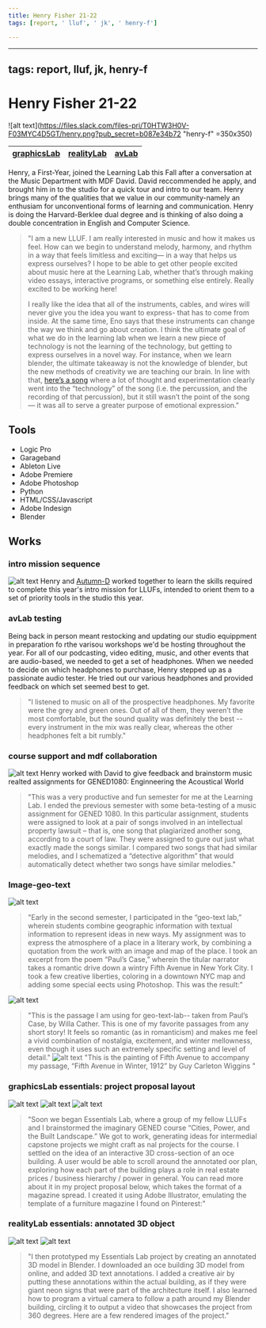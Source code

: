 ```yaml
---
title: Henry Fisher 21-22
tags: [report, ' lluf', ' jk', ' henry-f']

---
```


---
tags: report, lluf, jk, henry-f
---

# Henry Fisher 21-22

![alt text](https://files.slack.com/files-pri/T0HTW3H0V-F03MYC4D5GT/henry.png?pub_secret=b087e34b72 "henry-f" =350x350)



| [graphicsLab](/8CstaZbWTL6-3j7tnYo6Fw) | [realityLab](/bA86p68MToWpzQqz9_bF8Q) | [avLab](/b2XUQoszSUOPL2dCmVNpiQ) |
| -------- | -------- | -------- |

Henry, a First-Year, joined the Learning Lab this Fall after a conversation at the Music Department with MDF David. David reccommended he apply, and brought him in to the studio for a quick tour and intro to our team. Henry brings many of the qualities that we value in our community-namely an enthusiam for unconventional forms of learning and communication. Henry is doing the Harvard-Berklee dual degree and is thinking of also doing a double concentration in English and Computer Science. 

>    "I am a new LLUF. I am really interested in music and how it makes us feel. How can we begin to understand melody, harmony, and rhythm in a way that feels limitless and exciting— in a way that helps us express ourselves? I hope to be able to get other people excited about music here at the Learning Lab, whether that’s through making video essays, interactive programs, or something else entirely. Really excited to be working here!
>    
>    I really like the idea that all of the instruments, cables, and wires will never give you the idea you want to express- that has to come from inside. At the same time, Eno says that these instruments can change the way we think and go about creation. I think the ultimate goal of what we do in the learning lab when we learn a new piece of technology is not the learning of the technology, but getting to express ourselves in a novel way. For instance, when we learn blender, the ultimate takeaway is not the knowledge of blender, but the new methods of creativity we are teaching our brain. In line with that, [here’s a song](https://www.youtube.com/watch?v=emXYPRlVBas) where a lot of thought and experimentation clearly went into the “technology” of the song (i.e. the percussion, and the recording of that percussion), but it still wasn’t the point of the song — it was all to serve a greater purpose of emotional expression."

## Tools
* Logic Pro 
* Garageband
* Ableton Live
* Adobe Premiere
* Adobe Photoshop
* Python
* HTML/CSS/Javascript
* Adobe Indesign
* Blender


## Works

### intro mission sequence
![alt text](https://files.slack.com/files-pri/T0HTW3H0V-F03MHPGLVD5/henry_lluf_intro_sneakpeek.gif?pub_secret=cf7d395a51) 
Henry and [Autumn-D](/Q3O-OcCeQP2Mhew2pCRjEg) worked together to learn the skills required to complete this year's intro mission for LLUFs, intended to orient them to a set of priority tools in the studio this year.

### avLab testing

Being back in person meant restocking and updating our studio equippment in preparation fo rthe varisou workshops we'd be hosting throughout the year. For all of our podcasting, video editing, music, and other events that are audio-based, we needed to get a set of headphones. When we needed to decide on which headphones to purchase, Henry stepped up as a passionate audio tester. He tried out our various headphones and provided feedback on which set seemed best to get.
> "I listened to music on all of the prospective headphones. My favorite were the grey and green ones.  Out of all of them, they weren’t the most comfortable, but the sound quality was definitely the best -- every instrument in the mix was really clear, whereas the other headphones felt a bit rumbly."

### course support and mdf collaboration
![alt text](https://files.slack.com/files-pri/T0HTW3H0V-F03NN5P48SC/image.png?pub_secret=73a3ae792f)
Henry worked with David to give feedback and brainstorm music realted assignments for GENED1080: Enginneering the Acoustical World
> "This was a very productive and fun semester for me at the Learning Lab. I ended the previous semester with some beta-testing of a music assignment for GENED 1080. In this particular assignment, students were assigned to look at a pair of songs involved in an intellectual property lawsuit – that is, one song that plagiarized another song, according to a court of law. They were assigned to gure out just what exactly made the songs similar. I compared two songs that had similar melodies, and I schematized a “detective algorithm” that would automatically detect whether two songs have similar melodies."

### Image-geo-text
![alt text](https://files.slack.com/files-pri/T0HTW3H0V-F03NB27ELRF/paul_s_case_geo_lab.png?pub_secret=67c3d1a1e1)
> "Early in the second semester, I participated in the “geo-text lab,” wherein students combine geographic information with textual information to represent ideas in new ways. My assignment was to express the atmosphere of a place in a literary work, by combining a quotation from the work with an image and map of the place. I took an excerpt from the poem “Paul’s Case,” wherein the titular narrator takes a romantic drive down a wintry Fifth Avenue in New York City. I took a few creative liberties, coloring in a downtown NYC map and adding some special eects using Photoshop. This was the result:"


![alt text](https://files.slack.com/files-pri/T0HTW3H0V-F032LMMLA3V/paul_s_case_clip.png?pub_secret=0ac12cbd3e)
> "This is the passage I am using for geo-text-lab-- taken from Paul’s Case, by Willa Cather. This is one of my favorite passages from any short story! It feels so romantic (as in romanticism) and makes me feel a vivid combination of nostalgia, excitement, and winter mellowness, even though it uses such an extremely specific setting and level of detail."
> ![alt text](https://files.slack.com/files-pri/T0HTW3H0V-F032LNX8KV0/fifth-avenue-in-winter-1912-guy-carleton-wiggins.jpeg?pub_secret=46a12d372f)
"This is the painting of Fifth Avenue to accompany my passage,  “Fifth Avenue in Winter, 1912” by Guy Carleton Wiggins "


### graphicsLab essentials: project proposal layout
![alt text](https://files.slack.com/files-pri/T0HTW3H0V-F03MVFJ5W2Z/image.png?pub_secret=288093a4e0)
![alt text](https://files.slack.com/files-pri/T0HTW3H0V-F03MHQNJX0X/image.png?pub_secret=0a3c5191d0)
![alt text](https://files.slack.com/files-pri/T0HTW3H0V-F03MHR0368P/image.png?pub_secret=1e21b222a3)
> "Soon we began Essentials Lab, where a group of my fellow LLUFs and I brainstormed the imaginary GENED course “Cities, Power, and the Built Landscape.” We got to work, generating ideas for intermedial capstone projects we might craft as nal projects for the course. I settled on the idea of an interactive 3D cross-section of an oce building. A user would be able to scroll around the annotated oor plan, exploring how each part of the building plays a role in real estate prices / business hierarchy / power in general. You can read more about it in my project proposal below, which takes the format of a magazine spread. I created it using Adobe Illustrator, emulating the template of a furniture magazine I found on Pinterest:"

### realityLab essentials: annotated 3D object
![alt text](https://files.slack.com/files-pri/T0HTW3H0V-F03MYBMHDAP/image.png?pub_secret=e15ec58b89)
![alt text](https://files.slack.com/files-pri/T0HTW3H0V-F03NN5XV9CG/image.png?pub_secret=ce50693250)
> "I then prototyped my Essentials Lab project by creating an annotated 3D model in Blender. I downloaded an oce building 3D model from online, and added 3D text annotations. I added a creative air by putting these annotations within the actual building, as if they were giant neon signs that were part of the architecture itself. I also learned how to program a virtual camera to follow a path around my Blender building, circling it to output a video that showcases the project from 360 degrees. Here are a few rendered images of the project."